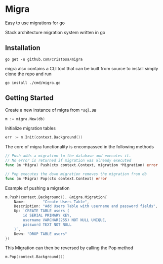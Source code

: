 # Migra

Easy to use migrations for go

Stack architecture migration system written in go

## Installation

`go get -u github.com/cristosa/migra`

migra also contains a CLI tool that can be built from source to install simply clone the repo and run

`go install ./cmd/migra.go`

## Getting Started

Create a new instance of migra from `*sql.DB`

```go
m := migra.New(db)
```

Initialize migration tables

```go
err := m.Init(context.Background())
```

The core of migra functionality is encompassed in the following methods

```go
// Push adds a migration to the database and executes it.
// No error is returned if migration was already executed
func (m *Migra) Push(ctx context.Context, migration *Migration) error

// Pop executes the down migration removes the migration from db
func (m *Migra) Pop(ctx context.Context) error
```

Example of pushing a migration

```go
m.Push(context.Background(), &migra.Migration{
	Name:        "Create Users Table",
	Description: "Add Users Table with username and password fields",
	Up: `CREATE TABLE users (
		id SERIAL PRIMARY KEY,
		username VARCHAR(255) NOT NULL UNIQUE,
		password TEXT NOT NULL
	)`,
	Down: "DROP TABLE users"
})
```

This Migration can then be reversed by calling the Pop method

```go
m.Pop(context.Background())
```
